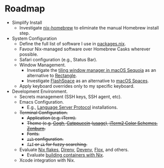 # Roadmap

* Simplify Install
  * Investigate [nix-homebrew](https://github.com/zhaofengli/nix-homebrew) to eliminate the manual Homebrew install step.
* System Configuration
  * Define the full list of software I use in [packages.nix](../modules/packages.nix).
  * Favour Nix-managed software over Homebrew Casks wherever possible.
  * Safari configuration (e.g., Status Bar).
  * Window Management.
    * Investigate the [tiling window manager in macOS Sequoia](https://support.apple.com/en-gb/guide/mac-help/mchlef287e5d/mac) as an alternative to [Rectangle](https://rectangleapp.com).
    * Investigate [FlashSpace](https://github.com/wojciech-kulik/FlashSpace) as an alternative to [macOS Spaces](https://support.apple.com/en-gb/guide/mac-help/mh14112/mac).
  * Apply keyboard overrides only to my specific keyboard.
* Development Environment.
  * Secrets management (SSH keys, SSH agent, etc).
  * Emacs Configuration.
    * E.g., [Language Server Protocol](https://microsoft.github.io/language-server-protocol/) installations.
  * ~~Terminal Configuration.~~
    * ~~Application (e.g. iTerm).~~
    * ~~Theme (e.g. [Gogh](https://github.com/Gogh-Co/Gogh), [Catppuccin](https://github.com/catppuccin/nix) ([usage](https://github.com/Lalit64/dotfiles/blob/main/home/lalit/modules/home.nix)), [iTerm2 Color Schemes](https://iterm2colorschemes.com), [Zenburn](https://kippura.org/zenburnpage/).~~
    * ~~Fonts.~~
    * ~~`zsh` configuration.~~
    * ~~`fzf` or `sk` for fuzzy searching.~~
  * Evaluate [Nix flakes](https://fasterthanli.me/series/building-a-rust-service-with-nix/part-10), [Direnv](https://nixos.asia/en/direnv), [Devenv](https://devenv.sh/), [Flox](https://github.com/flox/flox), and others.
    * Evaluate [building containers with Nix](https://xeiaso.net/talks/2024/nix-docker-build/).
  * Xcode integration with Nix.

